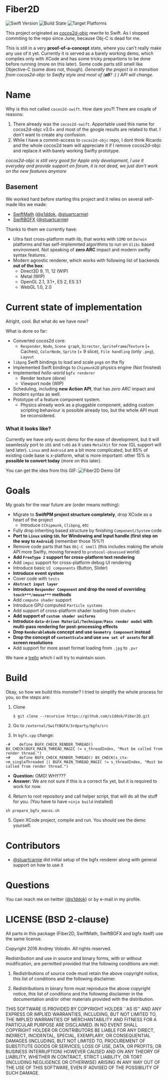 # Fiber2D

![Swift Version](https://img.shields.io/badge/swift-3.0.1-green.svg?style=flat)
![Build State](https://img.shields.io/wercker/ci/wercker/docs.svg)
![Target Platforms](https://img.shields.io/badge/platform-iOS%20%7C%20tvOS%20%7C%20macOS%20%7C%20linux%20%7C%20Android%20-lightgrey.svg)

This project originated as [cocos2d-objc](https://github.com/cocos2d/cocos2d-objc) rewrite to Swift. As I stopped commiting to the repo since June, because Obj-C is dead for me. 

This is still in a very **proof-of-a-concept** state, where you can't really make any use of it yet. Currently it is served as a barely working demo, which compiles only with XCode and has some tricky prepartions to be done before running (more on this later). Some code parts still smell like Objective-C (some does not, though). *Generally the project is in transition from cocos2d-objc to Swifty style and most of (**all**? :) ) API will change.*

# Name
Why is this not called `cocos2d-swift`. How dare you?!
There are couple of reasons:

1. There already was the `cocos2d-swift`. Apportable used this name for cocos2d-objc v3.0+ and most of the google results are related to that. I don't want to create any confusion.
2. While I have a commit-access to `cocos2d-objc` repo, I dont think Ricardo and the whole cocos2d team will appreciate it if I remove cocos2d-objc and replace it with barely working Swifty prototype. 

*cocos2d-objc is still very good for Apple only development, I use it everyday and provide support on forum, it is not dead, we just don't work on the new features anymore*

## Basement 
We worked hard before starting this project and it relies on several self-made libs we made:
* [SwiftMath](https://github.com/SwiftGFX/SwiftMath) ([@s1ddok](https://github.com/s1ddok), [@stuartcarnie](https://github.com/stuartcarnie))
* [SwiftBGFX](https://github.com/SwiftGFX/SwiftBGFX) ([@stuartcarnie](https://github.com/stuartcarnie))

Thanks to them we currently have:
* Ultra fast cross-platform math lib, that works with `SIMD` on `Darwin` platforms and has self-implemnted algorithms to run on `Glibc` based environment. Not speaking of **zero ARC** impact and modern swifty syntax features.
* Modern agnostic renderer, which works with following list of backends **out of the box**:
  * Direct3D 9, 11, 12 (WIP)
  * Metal (WIP)
  * OpenGL 2.1, 3.1+, ES 2, ES 3.1
  * WebGL 1.0, 2.0
 
# Current state of implementation
Alright, cool. But what do we have now?

What is done so far:
* Converted cocos2d core:
   * `Responder`, `Node`, `Scene graph`, `Director`, `SpriteFrame`/`Texture` (+ Caches), `ColorNode`, `Sprite` (+ 9 slice), `File handling` (only `.png`), `Layout`
*  `libpng` Swift bindings to load and scale `png`s on the fly
*  Implemented Swift bindings to `Chipmunk2D` physics engine (Not finished)
*  Implemented *hello-world* `bgfx renderer`
   * Render texture (done)
   * Viewport node (WIP)
* Scheduling, including **new Action API**, that has *zero ARC* impact and modern syntax as well.
* Prototype of a feature component system.
  * Physics already work as a pluggable component, adding custom scripting behaviour is possible already too, but the whole API must be reconsidered.

### What it looks like?
Currently we have only `macOS` demo for the ease of development, but it will seamlessly port to `iOS` and `tvOS` as it uses `MetalKit` for now (GL support will land later). `Linux` and `Android` are a bit more complicated, but 85% of existing code base is x-platform, what is more important: other 15% is **possible to convert today** (more on this later).

You can get the idea from this GIF: 
![Fiber2D Demo Gif](http://imgur.com/CP6d9kT.gif)


# Goals
My goals for the near future are (order means nothing):

* Migrate to **SwiftPM project structure completely**, drop XCode as a heart of the project
  * Introduce `CChipmunk`, `Clibpng`, etc
* Fully drop inheriting based structure by finishing `Component/System` code
* **Port to `Linux` using `SDL` for Windowing and Input handle (first step on the way to `Android`)** (remember those 15%?)
* Remove code parts that has `Obj-C smell` (this includes making the whole API more Swifty, moving forward to `protocol-obsessed` world)
* **Add `FreeType 2` support for cross-platform text rendering**
* Add `imgui` support for cross-platform debug UI rendering
* Introduce basic `UI components` (Button, Slider)
* **Introduce event system**
* Cover code with `tests`
* **`Abstract input layer`**
* **Introduce `Responder Component` and drop the need of overriding `touch***/mouse***` methods**
* Add `compute shader` support
* Introduce GPU computed `Particle systems`
* Add support of cross-platform shader loading from `shaderc` 
* **Add support of `custom shader uniforms`**
* **Introduce `data-driven Material/Technique/Pass render model` with multi-pass rendering for post-processing effects**
* **Drop `RenderableNode` concept and use `Geometry Component` instead**
* **Drop the concept of `contentScale` and use `one set of assets` for all screen resolutions**
* Add support for more asset format loading from `.jpg` to `.pvr`

We have a [trello](https://trello.com/b/eUe8CkrW/fiber2d) which I will try to maintain soon.

# Build
Okay, so how we build this monster? I tried to simplify the whole process for you, so the steps are:

1. Clone

   ```$ git clone --recursive https://github.com/s1ddok/Fiber2D.git```
2. Go to `/external/SwiftBGFX/3rdparty/bgfx/src`
3. In `bgfx.cpp` change:
  
```
-#    define BGFX_CHECK_RENDER_THREAD() BX_CHECK(BGFX_MAIN_THREAD_MAGIC != s_threadIndex, "Must be called from render thread.")
+#    define BGFX_CHECK_RENDER_THREAD() BX_CHECK(s_ctx->m_singleThreaded || BGFX_MAIN_THREAD_MAGIC != s_threadIndex, "Must be called from render thread.")
```

- **Question:** OMG! WHY??? 
- **Answer:** We are not sure if this is a correct fix yet, but it is required to work for now.

4. Return to root repository and call helper script, that will do all the stuff for you. (You have to have `ninja build` installed)

```
sh prepare_bgfx_macos.sh
```

5. Open XCode project, compile and run. You should see the demo yourself.

# Contributors 

* [@stuartcarnie](https://github.com/stuartcarnie) did initial setup of the bgfx renderer along with general support on how to use it

# Questions

You can reach me on twitter ([@s1ddok](https://twitter.com/s1ddok)) or by e-mail in my profile.

# LICENSE (BSD 2-clause)

All parts in this package (Fiber2D, SwiftMath, SwiftBGFX and bgfx itself) use the same license. 

Copyright 2016 Andrey Volodin. All rights reserved.

Redistribution and use in source and binary forms, with or without
modification, are permitted provided that the following conditions are met:

   1. Redistributions of source code must retain the above copyright notice,
      this list of conditions and the following disclaimer.

   2. Redistributions in binary form must reproduce the above copyright
      notice, this list of conditions and the following disclaimer in the
      documentation and/or other materials provided with the distribution.

THIS SOFTWARE IS PROVIDED BY COPYRIGHT HOLDER ``AS IS'' AND ANY EXPRESS OR
IMPLIED WARRANTIES, INCLUDING, BUT NOT LIMITED TO, THE IMPLIED WARRANTIES OF
MERCHANTABILITY AND FITNESS FOR A PARTICULAR PURPOSE ARE DISCLAIMED. IN NO
EVENT SHALL COPYRIGHT HOLDER OR CONTRIBUTORS BE LIABLE FOR ANY DIRECT,
INDIRECT, INCIDENTAL, SPECIAL, EXEMPLARY, OR CONSEQUENTIAL DAMAGES
(INCLUDING, BUT NOT LIMITED TO, PROCUREMENT OF SUBSTITUTE GOODS OR SERVICES;
LOSS OF USE, DATA, OR PROFITS; OR BUSINESS INTERRUPTION) HOWEVER CAUSED AND
ON ANY THEORY OF LIABILITY, WHETHER IN CONTRACT, STRICT LIABILITY, OR TORT
(INCLUDING NEGLIGENCE OR OTHERWISE) ARISING IN ANY WAY OUT OF THE USE OF
THIS SOFTWARE, EVEN IF ADVISED OF THE POSSIBILITY OF SUCH DAMAGE.
